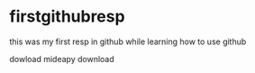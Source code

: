 
# firstgithubresp
this was my first resp in github while learning how to use github

dowload mideapy
download 
